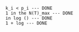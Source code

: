 
    k_i < p_i --- DONE
    1 in the N(T)_max --- DONE
    in log () --- DONE
    1 + log --- DONE

